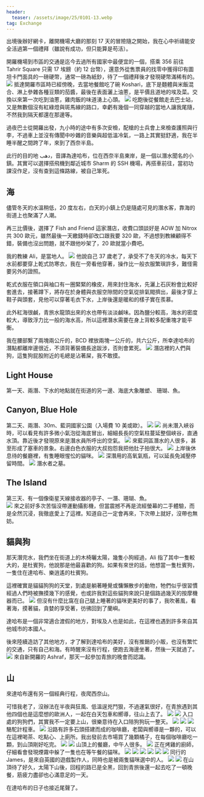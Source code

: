 ```yaml
---
header:
  teaser: /assets/image/25/0101-13.webp
tag: Exchange
---
```


出境後辦好網卡，離開機場大廳的那刻 17 天的冒險隨之開始，我在心中祈禱能安全活過第一個禮拜（雖說有成功，但只能算是苟活）。

開羅機場到市區的交通是迄今去過所有國家中最便宜的一個，搭乘 356 前往 Tahrir Square 只需 17 埃鎊（約 12 台幣），還意外從售票員的找零中獲得印有圖坦卡門面具的一磅硬幣，通常一磅為紙鈔，待了一個禮拜後才發現硬幣滿稀有的。
![](/assets/image/25/0101-1.webp)
抵達開羅市區時已經傍晚，去當地餐館吃了碗 Koshari，底下是麵體與米飯混合、淋上參雜各種豆類的茄醬，最後在表面灑上油蔥，是平價且道地的埃及菜。交換以來第一次吃到油蔥，雞肉飯的味道湧上心頭。
![](/assets/image/25/0101-2.webp)
吃飽後從餐館走去巴士站，又是無數個沒有紅綠燈與斑馬線的路口，幸虧有幾個一同穿越的當地人讓我尾隨，不然我到隔天都還在那邊等。

過夜巴士從開羅出發，九小時的途中有多次安檢，配槍的士兵會上來檢查護照與行李，不過車上並沒有傳聞中吵雜的音樂與超低溫冷氣，一路上其實挺舒適，我在半睡半醒之間跨了年，來到了西奈半島。

此行的目的地 دهب，音譯為達哈布，位在西奈半島東岸，是一個以潛水聞名的小鎮。其實可以選擇搭飛機到鄰近城市 Sharm 的 SSH 機場，再搭車前往，當初功課沒作足，沒有查到這條路線，被自己笨死。

## 海

儘管冬天的水溫稍低，20 度左右，白天的小鎮上仍是隨處可見的潛水客，靠海的街道上也聚滿了人潮。

再三比價後，選擇了 Fish and Friend 這家潛店，收費口頭談好是 AOW 加 Nitrox 共 300 歐元，雖然最後一天繳錢時卻改口跟我要 320 歐，不過想到教練顧得不錯，裝備也沒出問題，就不跟他吵架了，20 歐就當小費吧。

我的教練 Ali，是當地人。
![](/assets/image/25/0101-3.webp)
他說自己 37 歲老了，承受不了冬天的冷水，每天下水前都要穿上乾式防寒衣，我在一旁看他穿著，操作比一般衣服繁瑣許多，難怪需要另外的證照。

乾式衣服在領口與袖口有一圈緊緊的橡皮，用來封住海水，先灑上石灰粉會比較好套進去，接著蹲下，將存在於身體與衣服空隙間的空氣從排氣閥擠出，最後才穿上鞋子與頭套，見他可以穿著毛衣下水，上岸後還是暖和的樣子實在羨慕。

此外紅海很鹹，青旅水龍頭出來的水也帶有淡淡鹹味。因為鹽分較高，海水的密度較大，導致浮力比一般的海水高，所以這裡潛水需要在身上背較多配重塊才能平衡。

我在腰部繫了兩塊兩公斤的，BCD 裡放兩塊一公斤的，共六公斤，所幸達哈布的潛點都離岸邊很近，不須背著裝備長途跋涉，否則會累死。
![](/assets/image/25/0101-8.webp)
潛店裡的人們與狗，這隻狗屁股附近的毛總是沾著屎，我不敢摸。

## Light House

第一天、兩潛、下水的地點就在街道的另一邊、海底大象雕塑、 珊瑚、魚。  

## Canyon, Blue Hole

第二天、兩潛、30m、藍洞國家公園（入場費 10 美或歐）。
![](/assets/image/25/0101-4.webp)
![](/assets/image/25/0101-5.webp)
尚未潛入峽谷時，可以看見有許多微小氣泡從海底冒出，細細長長的空氣柱蔓延整個峽谷，直通水頂。靠近後才發現原來是潛水員所呼出的空氣。
![](/assets/image/25/0101-9.webp)
來藍洞區潛水的人很多，甚至形成了塞車的景象。右邊白色衣服的大叔抱怨我把他肚子拍很大。
![](/assets/image/25/0101-10.webp)
上岸後休息待的餐廳裡，有隻睡眼惺忪的貓咪。
![](/assets/image/25/0101-12.webp)
深潛用的高氧氣瓶，可以延長免減壓停留時間。
![](/assets/image/25/0101-11.webp)
潛水者之墓。

## The Island

第三天、有一個像衛星天線接收器的亭子、一潛、珊瑚、魚。  
![](/assets/image/25/0101-6.webp)
來之前好多次苦惱沒帶運動攝影機，但當震撼不再是流經螢幕的二手體驗，而是全然沉浸，我徹底愛上了這裡。知道自己一定會再來，下次帶上就好，沒帶也無妨。

## 貓與狗

那天潛完水，我們坐在街道上的木椅曬太陽，幾隻小狗經過，Ali 指了其中一隻較大的，是杜賓狗，他說那是他最喜歡的狗。如果有來世的話，他想當一隻杜賓狗，一隻住在達哈布、樂逍遙的杜賓狗。

這裡確實是貓貓狗狗的天堂，到處是躺著睡覺或慵懶散步的動物，牠們似乎很習慣經過人們時被撫摸幾下的感覺，也或許我對這些貓狗來說只是個路過幾天的按摩機器而已。
![](/assets/image/25/0101-13.webp)
但沒有什麼比窩在自己腿上睡著的貓咪更美好的事了，我吹著風，看著海，摸著貓，貪婪的享受著，彷彿回到了蘭嶼。

達哈布是一個非常適合渡假的地方，對埃及人也是如此，在這裡也遇到許多來自其他城市的本國人。

後來陸續造訪了其他地方，才了解到達哈布的美好，沒有推銷的小販，也沒有繁忙的交通，只有自己和海。有時醒來沒有行程，便跑去海邊坐著，然後一天就過了。
![](/assets/image/25/0101-7.webp)
來自新開羅的 Ashraf，那天一起參加青旅的晚會而認識。

## 山

來達哈布還有另一個經典行程，夜爬西奈山。

可惜我老了，沒辦法在半夜與狂風、低溫逞兇鬥狠，不過運氣很好，在青旅遇到其他四個也是這麼想的歐洲人，一起在白天包車和嚮導，往山上去了。
![](/assets/image/25/0101-14.webp)
![](/assets/image/25/0101-15.webp)
入口處的狗狗們，其實我不一定要上山，很樂意待在入口陪狗狗玩一整天。
![](/assets/image/25/0101-16.webp)
![](/assets/image/25/0101-17.webp)
![](/assets/image/25/0101-18.webp)
駱駝計程車。
![](/assets/image/25/0101-19.webp)
沿路有許多石頭搭建而成的咖啡廳，老闆與嚮導是一夥的，可以在這裡喝茶、吃點心、上廁所。我出發前去市場買了幾顆橘子，在每個咖啡廳吃一顆，到山頂剛好吃完。
![](/assets/image/25/0101-20.webp)
![](/assets/image/25/0101-21.webp)
山頂上的餐廳，中午人很多。
![](/assets/image/25/0101-22.webp)
正在烤雞的廚師，仔細看會發現煙霧中躲了一隻也在等午餐的貓咪。
![](/assets/image/25/0101-23.webp)
![](/assets/image/25/0101-24.webp)
![](/assets/image/25/0101-25.webp)
![](/assets/image/25/0101-26.webp)
![](/assets/image/25/0101-27.webp)
![](/assets/image/25/0101-28.webp)
同行的James，是來自英國的遊戲製作人，同時也是被兩隻貓咪選中的人。
![](/assets/image/25/0101-29.webp)
![](/assets/image/25/0101-30.webp)
在山頂待了好久，太陽下山後，回程的路已是全黑，回到青旅後還一起去吃了一頓晚餐，筋疲力盡卻也心滿意足的一天。

在達哈布的日子也接近尾聲了。
